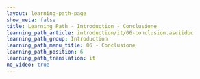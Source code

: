 ```yaml
---
layout: learning-path-page
show_meta: false
title: Learning Path - Introduction - Conclusione
learning_path_article: introduction/it/06-conclusion.asciidoc
learning_path_group: Introduction
learning_path_menu_title: 06 - Conclusione
learning_path_position: 6
learning_path_translation: it
no_video: true
---
```

<!--- This file autogenerated from https://github.com/InnerSourceCommons/InnerSourceLearningPath/blob/master/scripts/generate_learning_path_markdown.js -->